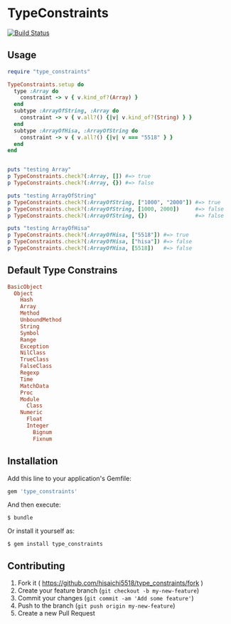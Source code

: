 # TypeConstraints

[![Build Status](https://travis-ci.org/hisaichi5518/type_constraints.svg?branch=master)](https://travis-ci.org/hisaichi5518/type_constraints)

## Usage

```ruby
require "type_constraints"

TypeConstraints.setup do
  type :Array do
    constraint -> v { v.kind_of?(Array) }
  end
  subtype :ArrayOfString, :Array do
    constraint -> v { v.all?() {|v| v.kind_of?(String) } }
  end
  subtype :ArrayOfHisa, :ArrayOfString do
    constraint -> v { v.all?() {|v| v === "5518" } }
  end
end


puts "testing Array"
p TypeConstraints.check?(:Array, []) #=> true
p TypeConstraints.check?(:Array, {}) #=> false

puts "testing ArrayOfString"
p TypeConstraints.check?(:ArrayOfString, ["1000", "2000"]) #=> true
p TypeConstraints.check?(:ArrayOfString, [1000, 2000])     #=> false
p TypeConstraints.check?(:ArrayOfString, {})               #=> false

puts "testing ArrayOfHisa"
p TypeConstraints.check?(:ArrayOfHisa, ["5518"]) #=> true
p TypeConstraints.check?(:ArrayOfHisa, ["hisa"]) #=> false
p TypeConstraints.check?(:ArrayOfHisa, [5518])   #=> false
```

## Default Type Constrains

```ruby
BasicObject
  Object
    Hash
    Array
    Method
    UnboundMethod
    String
    Symbol
    Range
    Exception
    NilClass
    TrueClass
    FalseClass
    Regexp
    Time
    MatchData
    Proc
    Module
      Class
    Numeric
      Float
      Integer
        Bignum
        Fixnum
```

## Installation

Add this line to your application's Gemfile:

```ruby
gem 'type_constraints'
```

And then execute:

    $ bundle

Or install it yourself as:

    $ gem install type_constraints

## Contributing

1. Fork it ( https://github.com/hisaichi5518/type_constraints/fork )
2. Create your feature branch (`git checkout -b my-new-feature`)
3. Commit your changes (`git commit -am 'Add some feature'`)
4. Push to the branch (`git push origin my-new-feature`)
5. Create a new Pull Request
